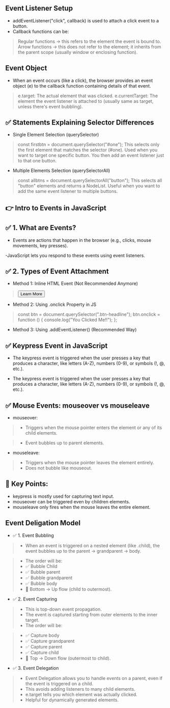 ## Event Listener Setup
- addEventListener("click", callback) is used to attach a click event to a button.
- Callback functions can be:
> Regular functions → this refers to the element the event is bound to.
> Arrow functions → this does not refer to the element; it inherits from the parent scope (usually window or enclosing function).

## Event Object
- When an event occurs (like a click), the browser provides an event object (e) to the callback function containing details of that event.
> e.target: The actual element that was clicked.
> e.currentTarget: The element the event listener is attached to (usually same as target, unless there's event bubbling).

## ✅ Statements Explaining Selector Differences

- Single Element Selection (querySelector)
> const firstbtn = document.querySelector("#one");
> This selects only the first element that matches the selector (#one).
> Used when you want to target one specific button.
> You then add an event listener just to that one button.

- Multiple Elements Selection (querySelectorAll)
> const allbtns = document.querySelectorAll("button");
> This selects all "button" elements and returns a NodeList.
> Useful when you want to add the same event listener to multiple buttons.

## 👉 Intro to Events in JavaScript
## ✅ 1. What are Events?
- Events are actions that happen in the browser (e.g., clicks, mouse movements, key presses).

-JavaScript lets you respond to these events using event listeners.

## ✅ 2. Types of Event Attachment
- Method 1: Inline HTML Event (Not Recommended Anymore)
> <button onclick="console.log('You Clicked me')">Learn More</button>

- Method 2: Using .onclick Property in JS
> const btn = document.querySelector(".btn-headline");
> btn.onclick = function () {
>     console.log("You Clicked Me!!");
> };

- Method 3: Using .addEventListener() (Recommended Way)

## ✅ Keypress Event in JavaScript
- The keypress event is triggered when the user presses a key that produces a character, like letters (A-Z), numbers (0-9), or symbols (!, @, etc.).

- The keypress event is triggered when the user presses a key that produces a character, like letters (A-Z), numbers (0-9), or symbols (!, @, etc.).

## ✅ Mouse Events: mouseover vs mouseleave
- mouseover: 
> - Triggers when the mouse pointer enters the element or any of its child elements.

> - Event bubbles up to parent elements.

- mouseleave:
> - Triggers when the mouse pointer leaves the element entirely.
> - Does not bubble like mouseout.

## 🧠 Key Points:
- keypress is mostly used for capturing text input.
- mouseover can be triggered even by children elements.
- mouseleave only fires when the mouse leaves the entire element.

## Event Deligation Model
- ✅ 1. Event Bubbling
> - When an event is triggered on a nested element (like .child), the event bubbles up to the parent → grandparent → body.

> - The order will be:
> - ✅ Bubble Child
> - ✅ Bubble parent
> - ✅ Bubble grandparent
> - ✅ Bubble body
> - 🔄 Bottom → Up flow (child to outermost).

- ✅ 2. Event Capturing
> - This is top-down event propagation.
> - The event is captured starting from outer elements to the inner target.
> - The order will be:

> - ✅ Capture body
> - ✅ Capture grandparent
> - ✅ Capture parent
> - ✅ Capture child
> - 🔁 Top → Down flow (outermost to child).

- ✅ 3. Event Delegation
> - Event Delegation allows you to handle events on a parent, even if the event is triggered on a child.
> - This avoids adding listeners to many child elements.
> - e.target tells you which element was actually clicked.
> - Helpful for dynamically generated elements.
